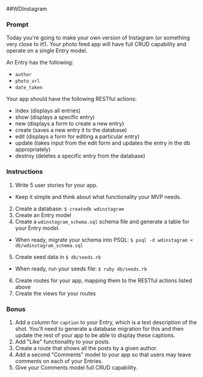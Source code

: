 ##WDInstagram

### Prompt
Today you're going to make your own version of Instagram (or something very close to it!). Your photo feed app will have full CRUD capability and operate on a single Entry model.

An Entry has the following:

* `author`
* `photo_url`
* `date_taken`

Your app should have the following RESTful actions:

* index (displays all entries)
* show (displays a specific entry)
* new (displays a form to create a new entry)
* create (saves a new entry it to the database)
* edit (displays a form for editing a particular entry)
* update (takes input from the edit form and updates the entry in the db appropriately)
* destroy (deletes a specific entry from the database)

### Instructions

1. Write 5 user stories for your app.
  * Keep it simple and think about what functionality your MVP needs.
2. Create a database: `$ createdb wdinstagram`
3. Create an Entry model
4. Create a `wdinstagram_schema.sql` schema file and generate a table for your Entry model.
  * When ready, migrate your schema into PSQL: `$ psql -d wdinstagram < db/wdinstagram_schema.sql`
5. Create seed data in `$ db/seeds.rb`
  * When ready, run your seeds file: `$ ruby db/seeds.rb`
6. Create routes for your app, mapping them to the RESTful actions listed above
7. Create the views for your routes

### Bonus

1. Add a column for `caption` to your Entry, which is a text description of the shot. You'll need to generate a database migration for this and then update the rest of your app to be able to display these captions.
2. Add "Like" functionality to your posts.
3. Create a route that shows all the posts by a given author.
4. Add a second "Comments" model to your app so that users may leave comments on each of your Entries.
5. Give your Comments model full CRUD capability.
